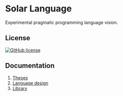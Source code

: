 # Solar Language
Experimental pragmatic programming language vision.

## License
[![GitHub license](https://img.shields.io/badge/license-Apache%20License%202.0-blue.svg?style=flat)](http://www.apache.org/licenses/LICENSE-2.0)

## Documentation
1. [Theses](docs/theses.md)
2. [Language design](docs/language-design.md)
3. [Library](docs/library.md)
